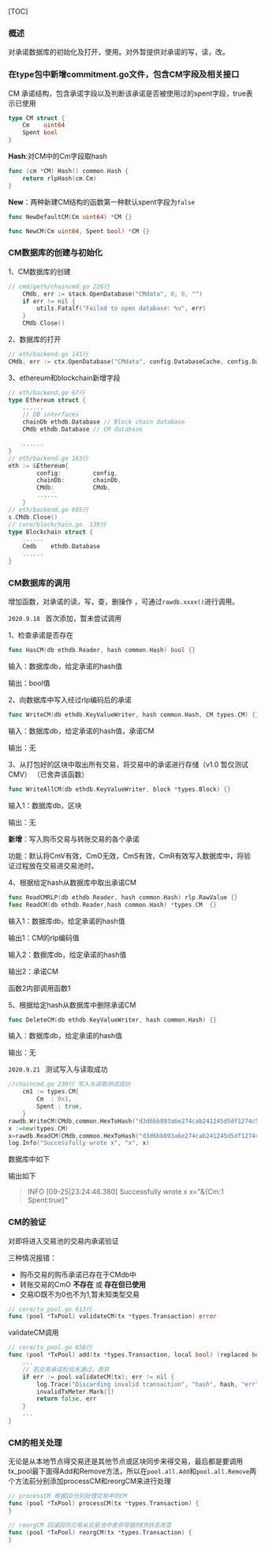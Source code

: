 [TOC]

### 概述

对承诺数据库的初始化及打开，使用。对外暂提供对承诺的写，读，改。

### 在type包中新增commitment.go文件，包含CM字段及相关接口

CM 承诺结构，包含承诺字段以及判断该承诺是否被使用过的spent字段，true表示已使用

```go
type CM struct {
	Cm    uint64
	Spent bool
}
```

**Hash**:对CM中的Cm字段取hash

```go
func (cm *CM) Hash() common.Hash {
	return rlpHash(cm.Cm)
}
```

**New**：两种新建CM结构的函数第一种默认spent字段为`false`

```go
func NewDefaultCM(Cm uint64) *CM {}

func NewCM(Cm uint64, Spent bool) *CM {}
```

### CM数据库的创建与初始化

1、CM数据库的创建

```go
// cmd/geth/chaincmd.go 226行
	CMdb, err := stack.OpenDatabase("CMdata", 0, 0, "")
	if err != nil {
		utils.Fatalf("Failed to open database: %v", err)
	}
	CMdb.Close()
```

2、数据库的打开

```go
// eth/backend.go 141行
CMdb, err := ctx.OpenDatabase("CMdata", config.DatabaseCache, config.DatabaseHandles, "eth/db/CMdata/")
```

3、ethereum和blockchain新增字段

```go
// eth/backend.go 67行
type Ethereum struct {
	......
	// DB interfaces
	chainDb ethdb.Database // Block chain database
	CMdb ethdb.Database // CM database

	......
}
// eth/backend.go 163行
eth := &Ethereum{
		config:         config,
		chainDb:        chainDb,
		CMdb: 			CMdb,
		......
	}
// eth/backend.go 605行
s.CMdb.Close()
// core/blockchain.go  139行
type Blockchain struct {
    ......
    Cmdb	ethdb.Database
    ......
}
```

### CM数据库的调用

增加函数，对承诺的读，写，查，删操作 ，可通过`rawdb.xxxx()`进行调用。

`2020.9.18 ` 首次添加，暂未尝试调用

1、检查承诺是否存在

```go
func HasCM(db ethdb.Reader, hash common.Hash) bool {}
```
输入：数据库db，给定承诺的hash值

输出：bool值

2、向数据库中写入经过rlp编码后的承诺

```go
func WriteCM(db ethdb.KeyValueWriter, hash common.Hash, CM types.CM) {}
```
输入：数据库db，给定承诺的hash值，承诺CM

输出：无

3、从打包好的区块中取出所有交易，将交易中的承诺进行存储（v1.0 暂仅测试CMV） （已舍弃该函数）

```go
func WriteAllCM(db ethdb.KeyValueWriter, block *types.Block) {}
```

输入1：数据库db，区块

输出：无

**新增**：写入购币交易与转账交易的各个承诺

功能：默认将CmV有效，CmO无效，CmS有效，CmR有效写入数据库中，将验证过程放在交易进交易池时。

4、根据给定hash从数据库中取出承诺CM

```go
func ReadCMRLP(db ethdb.Reader, hash common.Hash) rlp.RawValue {}
func ReadCM(db ethdb.Reader,hash common.Hash) *types.CM  {}
```
输入1：数据库db，给定承诺的hash值

输出1：CM的rlp编码值

输入2：数据库db，给定承诺的hash值

输出2：承诺CM

函数2内部调用函数1

5、根据给定hash从数据库中删除承诺CM

```go
func DeleteCM(db ethdb.KeyValueWriter, hash common.Hash) {}
```

输入：数据库db，给定承诺的hash值

输出：无



`2020.9.21 ` 测试写入与读取成功

```go
//chaincmd.go 230行 写入与读取测试成功
	cm1 := types.CM{
		Cm  : 0x1,
		Spent : true,
	}
rawdb.WriteCM(CMdb,common.HexToHash("d3d6bb893a6e274cab241245d5df1274c58d664fbb1bfd6e59141c2e0bc5304a"),cm1)
x :=new(types.CM)
x=rawdb.ReadCM(CMdb,common.HexToHash("d3d6bb893a6e274cab241245d5df1274c58d664fbb1bfd6e59141c2e0bc5304a"))
log.Info("Successfully wrote x", "x", x)
```

数据库中如下
> [63d3d6bb893a6e274cab241245d5df1274c58d664fbb1bfd6e59141c2e0bc5304a]:c20101

输出如下

> INFO [09-25|23:24:46.380] Successfully wrote x                     x="&{Cm:1 Spent:true}"



### CM的验证

对即将进入交易池的交易内承诺验证

三种情况报错：

* 购币交易的购币承诺已存在于CMdb中
* 转账交易的CmO **不存在** 或 **存在但已使用**
* 交易ID既不为0也不为1,暂未知类型交易

```go
// core/tx_pool.go 613行
func (pool *TxPool) validateCM(tx *types.Transaction) error 
```

validateCM调用

```go
// core/tx_pool.go 658行
func (pool *TxPool) add(tx *types.Transaction, local bool) (replaced bool, err error)	{
	...
    // 若交易承诺检验未通过，丢弃
	if err := pool.validateCM(tx); err != nil {
		log.Trace("Discarding invalid transaction", "hash", hash, "err", err)
		invalidTxMeter.Mark(1)
		return false, err
	}
    ...
}
```

### CM的相关处理

无论是从本地节点得交易还是其他节点或区块同步来得交易，最后都是要调用tx_pool最下面得Add和Remove方法，所以在`pool.all.Add`和`pool.all.Remove`两个方法前分别添加processCM和reorgCM来进行处理

```go
// processCM 根据ID分别处理交易中的CM
func (pool *TxPool) processCM(tx *types.Transaction) {
}

// reorgCM 回滚因将交易从交易池中舍弃导致的CM状态改变
func (pool *TxPool) reorgCM(tx *types.Transaction) {
}
```

